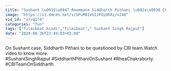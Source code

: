```yaml
---
title: "Sushant \u0915\u0947 Roommate Siddharth Pithani \u092a\u0930 CBI team \u0915\u093e \u0936\u093f\u0915\u0902\u091c\u093e; \u0938\u093e\u092e\u0928\u0947 \u0906\u090f\u0917\u093e \u0939\u0930 \u0938\u091a FilmiBeat"
image: "https://s1.dmcdn.net/v/SPuM81VGIJFOiORXz/x240"
vid_id: "x7vq1l4"
categories: "fun"
tags: ["filmibeat-hindi","filmibeat"," Sushant Singh Rajput"]
date: "2020-08-26T22:49:03+03:00"
---
```

On Sushant case, Siddharth Pithani to be questioned by CBI team.Watch video to know more.   <br>#SushantSinghRajput #SiddharthPithaniOnSushant #RheaChakraborty #CBITeamOnSiddharth
